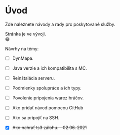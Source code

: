 # Úvod

Zde naleznete návody a rady pro poskytované služby.

Stránka je ve vývoji.  
 😁 

Návrhy na témy:

* [ ] DynMapa.
* [ ] Java verzie a ich kompatibilita s MC.
* [ ] Reinštalácia serveru.
* [ ] Podmienky spolupráce a ich typy.
* [ ] Povolenie pripojenia warez hráčov.
* [ ] Ako pridať návod pomocou GitHub
* [ ] Ako sa pripojiť na SSH.
* [x] ~~Ako nahrať ts3 zálohu. - 02.06. 2021~~

